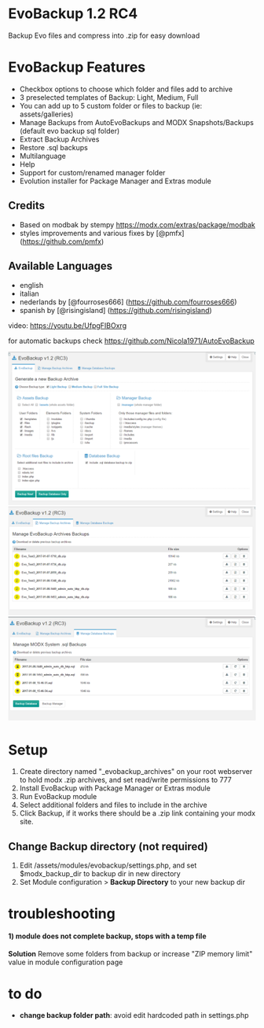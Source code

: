 # EvoBackup 1.2 RC4
Backup Evo files and compress into .zip for easy download

# EvoBackup Features

* Checkbox options to choose which folder and files add to archive
* 3 preselected templates of Backup: Light, Medium, Full
* You can add up to 5 custom folder or files to backup (ie: assets/galleries)
* Manage Backups from AutoEvoBackups and MODX Snapshots/Backups (default evo backup sql folder)
* Extract Backup Archives
* Restore .sql backups
* Multilanguage
* Help
* Support for custom/renamed manager folder
* Evolution installer for Package Manager and Extras module

## Credits
* Based on modbak by stempy https://modx.com/extras/package/modbak
* styles improvements and various fixes by  [@pmfx] (https://github.com/pmfx)

## Available Languages
* english
* italian
* nederlands by [@fourroses666] (https://github.com/fourroses666)
* spanish by [@risingisland] (https://github.com/risingisland)

video: https://youtu.be/UfpgFIBOxrg

for automatic backups check https://github.com/Nicola1971/AutoEvoBackup

![evobackup](https://github.com/Nicola1971/training-materials/blob/master/Images/evobackup-rc3-tab1.png)
![evobackup](https://github.com/Nicola1971/training-materials/blob/master/Images/evobackup-rc3-tab2.png)
![evobackup](https://github.com/Nicola1971/training-materials/blob/master/Images/evobackup-rc3-tab3.png)

# Setup
1. Create directory named "_evobackup_archives"  on your root webserver to hold modx .zip archives, and set read/write permissions to 777
2. Install EvoBackup with Package Manager or Extras module
3. Run EvoBackup module
4. Select additional folders and files to include in the archive
5. Click Backup, if it works there should be a .zip link containing your modx site.

## Change Backup directory (not required)
1. Edit /assets/modules/evobackup/settings.php, and set $modx_backup_dir to backup dir in new directory
2. Set Module configuration > **Backup Directory** to your new backup dir

# troubleshooting
#### 1) module does not complete backup, stops with a temp file

**Solution**
Remove some folders from backup or increase "ZIP memory limit" value in module configuration page

# to do

* **change backup folder path**: avoid edit hardcoded path in settings.php

